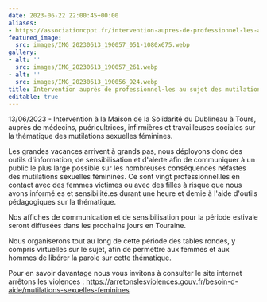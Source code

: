 ```yaml
---
date: 2023-06-22 22:00:45+00:00
aliases:
- https://associationcppt.fr/intervention-aupres-de-professionnel-les-au-sujet-des-mutilations-sexuelles-feminines/
featured_image:
  src: images/IMG_20230613_190057_051-1080x675.webp
gallery:
- alt: ''
  src: images/IMG_20230613_190057_261.webp
- alt: ''
  src: images/IMG_20230613_190056_924.webp
title: Intervention auprès de professionnel⋅les au sujet des mutilations sexuelles féminines
editable: true
---
```

13/06/2023 - Intervention à la Maison de la Solidarité du Dublineau à Tours, auprès de médecins, puéricultrices, infirmières et travailleuses sociales sur la thématique des mutilations sexuelles féminines.

Les grandes vacances arrivent à grands pas, nous déployons donc des outils d'information, de sensibilisation et d'alerte afin de communiquer à un public le plus large possible sur les nombreuses conséquences néfastes des mutilations sexuelles féminines.
Ce sont vingt professionnel.les en contact avec des femmes victimes ou avec des filles à risque que nous avons informé.es et sensibilité.es durant une heure et demie à l'aide d'outils pédagogiques sur la thématique.

Nos affiches de communication et de sensibilisation pour la période estivale seront diffusées dans les prochains jours en Touraine.

Nous organiserons tout au long de cette période des tables rondes, y compris virtuelles sur le sujet, afin de permettre aux femmes et aux hommes de libérer la parole sur cette thématique.

Pour en savoir davantage nous vous invitons à consulter le site internet arrêtons les violences :
https://arretonslesviolences.gouv.fr/besoin-d-aide/mutilations-sexuelles-feminines
